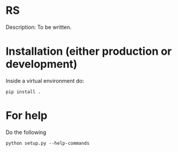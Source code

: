 # RS

Description: To be written.

# Installation (either production or development)

Inside a virtual environment do:

```
pip install .
```

# For help

Do the following

```
python setup.py --help-commands
```

